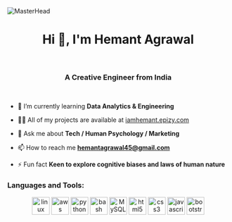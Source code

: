 <img src="https://camo.githubusercontent.com/a99c01b32f7f9257ff5830e997aa1e4251013f86ded3fbbdf692ffe9de11da65/68747470733a2f2f6769746875622e626c6f672f77702d636f6e74656e742f75706c6f6164732f323032312f30362f4769744875622d4275672d426f756e74795f666f722d736f6369616c2e706e673f726573697a653d31383030253243363330" alt="MasterHead" data-canonical-src="https://github.blog/wp-content/uploads/2021/06/GitHub-Bug-Bounty_for-social.png?resize=1800%2C630" style="max-width: 100%;">

<h1 align="center">Hi 👋, I'm Hemant Agrawal</h1>
<br>
<h3 align="center">A Creative Engineer from India</h3>
<br>

- 🌱 I’m currently learning **Data Analytics & Engineering**

- 👨‍💻 All of my projects are available at [iamhemant.epizy.com](iamhemant.epizy.com)

- 💬 Ask me about **Tech / Human Psychology / Marketing**

- 📫 How to reach me **hemantagrawal45@gmail.com**

- ⚡ Fun fact **Keen to explore cognitive biases and laws of human nature**

<!-- <h3 align="left">Connect with me:</h3>
<p align="left">
<a href="https://linkedin.com/in/hemant-agrawal-7b633b156" target="blank"><img align="center" src="https://raw.githubusercontent.com/rahuldkjain/github-profile-readme-generator/master/src/images/icons/Social/linked-in-alt.svg" alt="hemant-agrawal-7b633b156" height="10" width="20" /></a>
<a href="https://www.hackerrank.com/hemantagrawal45" target="blank"><img align="center" src="https://raw.githubusercontent.com/rahuldkjain/github-profile-readme-generator/master/src/images/icons/Social/hackerrank.svg" alt="hemantagrawal45" height="30" width="40" /></a>
</p> -->

<h3 align="left">Languages and Tools:</h3>
<div align="center" dir="auto">
 <a target="_blank" rel="noopener noreferrer nofollow" href="https://camo.githubusercontent.com/88034950e03b3c109dec93b1e35db0d960bf4fceb748d80a131363bd2336e12e/68747470733a2f2f736b696c6c69636f6e732e6465762f69636f6e733f693d6c696e7578"><img src="https://camo.githubusercontent.com/88034950e03b3c109dec93b1e35db0d960bf4fceb748d80a131363bd2336e12e/68747470733a2f2f736b696c6c69636f6e732e6465762f69636f6e733f693d6c696e7578" width="40px" alt="linux icon" data-canonical-src="https://skillicons.dev/icons?i=linux" style="max-width: 100%;"></a>
<a target="_blank" rel="noopener noreferrer nofollow" href="https://camo.githubusercontent.com/232a8e1bc75eaa4cbe170db028a7d10a53a52089f5ad717dd175378eb3517f81/68747470733a2f2f736b696c6c69636f6e732e6465762f69636f6e733f693d617773"><img src="https://camo.githubusercontent.com/232a8e1bc75eaa4cbe170db028a7d10a53a52089f5ad717dd175378eb3517f81/68747470733a2f2f736b696c6c69636f6e732e6465762f69636f6e733f693d617773" width="40px" alt="aws icon" data-canonical-src="https://skillicons.dev/icons?i=aws" style="max-width: 100%;"></a>
<a target="_blank" rel="noopener noreferrer nofollow" href="https://camo.githubusercontent.com/6a9e440abe7195550fbb7385593e3838031e3d1cbbf3802c385beebe76fe6dbb/68747470733a2f2f736b696c6c69636f6e732e6465762f69636f6e733f693d707974686f6e"><img src="https://camo.githubusercontent.com/6a9e440abe7195550fbb7385593e3838031e3d1cbbf3802c385beebe76fe6dbb/68747470733a2f2f736b696c6c69636f6e732e6465762f69636f6e733f693d707974686f6e" width="40px" alt="python icon" data-canonical-src="https://skillicons.dev/icons?i=python" style="max-width: 100%;"></a>
<a target="_blank" rel="noopener noreferrer nofollow" href="https://camo.githubusercontent.com/07e4f940b7e6239e342256bca5e95cd0b51406ae1570bba067ce3f1ccc76e350/68747470733a2f2f736b696c6c69636f6e732e6465762f69636f6e733f693d62617368"><img src="https://camo.githubusercontent.com/07e4f940b7e6239e342256bca5e95cd0b51406ae1570bba067ce3f1ccc76e350/68747470733a2f2f736b696c6c69636f6e732e6465762f69636f6e733f693d62617368" width="40px" alt="bash icon" data-canonical-src="https://skillicons.dev/icons?i=bash" style="max-width: 100%;"></a>
<a target="_blank" rel="noopener noreferrer nofollow" href="https://camo.githubusercontent.com/4004b2f7fa33c1cd04eef3e56a050c29463f9d613d00506464a4151edfca3d73/68747470733a2f2f736b696c6c69636f6e732e6465762f69636f6e733f693d6d7973716c"><img src="https://camo.githubusercontent.com/4004b2f7fa33c1cd04eef3e56a050c29463f9d613d00506464a4151edfca3d73/68747470733a2f2f736b696c6c69636f6e732e6465762f69636f6e733f693d6d7973716c" width="40px" alt="MySQL icon" data-canonical-src="https://skillicons.dev/icons?i=mysql" style="max-width: 100%;"></a>
<a target="_blank" rel="noopener noreferrer nofollow" href="https://camo.githubusercontent.com/d5018e8d6194afbc0a7874bf55df5e7b0111f8abe4e622ae2200b124e33d6fe2/68747470733a2f2f736b696c6c69636f6e732e6465762f69636f6e733f693d68746d6c"><img src="https://camo.githubusercontent.com/d5018e8d6194afbc0a7874bf55df5e7b0111f8abe4e622ae2200b124e33d6fe2/68747470733a2f2f736b696c6c69636f6e732e6465762f69636f6e733f693d68746d6c" width="40px" alt="html5 icon" data-canonical-src="https://skillicons.dev/icons?i=html" style="max-width: 100%;"></a>
<a target="_blank" rel="noopener noreferrer nofollow" href="https://camo.githubusercontent.com/0e09bd8aa8f06b2a1946dddff9415ba1df25f461852741979c5bb7bdc4860908/68747470733a2f2f736b696c6c69636f6e732e6465762f69636f6e733f693d637373"><img src="https://camo.githubusercontent.com/0e09bd8aa8f06b2a1946dddff9415ba1df25f461852741979c5bb7bdc4860908/68747470733a2f2f736b696c6c69636f6e732e6465762f69636f6e733f693d637373" width="40px" alt="css3 icon" data-canonical-src="https://skillicons.dev/icons?i=css" style="max-width: 100%;"></a>
<a target="_blank" rel="noopener noreferrer nofollow" href="https://camo.githubusercontent.com/c834f8915ff42a2955bd1a6b379e34c44c2f73b61d0c3ff0191ecdb28d8117ef/68747470733a2f2f736b696c6c69636f6e732e6465762f69636f6e733f693d6a617661736372697074"><img src="https://camo.githubusercontent.com/c834f8915ff42a2955bd1a6b379e34c44c2f73b61d0c3ff0191ecdb28d8117ef/68747470733a2f2f736b696c6c69636f6e732e6465762f69636f6e733f693d6a617661736372697074" width="40px" alt="javascript icon" data-canonical-src="https://skillicons.dev/icons?i=javascript" style="max-width: 100%;"></a>
<a target="_blank" rel="noopener noreferrer nofollow" href="https://camo.githubusercontent.com/5e8b6a8e8f07b3041792f726f0b2efd62a016ec24b743bf1e4a5c6e6423f86e3/68747470733a2f2f736b696c6c69636f6e732e6465762f69636f6e733f693d626f6f747374726170"><img src="https://camo.githubusercontent.com/5e8b6a8e8f07b3041792f726f0b2efd62a016ec24b743bf1e4a5c6e6423f86e3/68747470733a2f2f736b696c6c69636f6e732e6465762f69636f6e733f693d626f6f747374726170" width="40px" alt="bootstrap icon" data-canonical-src="https://skillicons.dev/icons?i=bootstrap" style="max-width: 100%;"></a>
